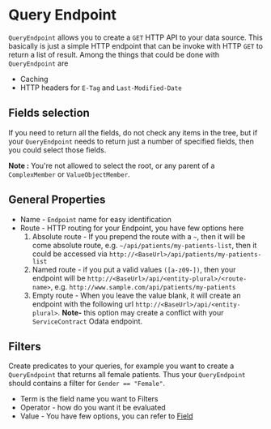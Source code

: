 # Query Endpoint

`QueryEndpoint` allows you to create a `GET` HTTP API to your data source. This basically is just a simple HTTP endpoint that can be invoke with HTTP `GET` to return a list of result. Among the things that could be done with `QueryEndpoint` are

* Caching
* HTTP headers for `E-Tag` and `Last-Modified-Date`

## Fields selection
If you need to return all the fields, do not check any items in the tree, but if your `QueryEndpoint` needs to return just a number of specified fields, then you could select those fields.

**Note :** You're not allowed to select the root, or any parent of a `ComplexMember` or `ValueObjectMember`.


## General Properties

* Name - `Endpoint` name for easy identification
* Route - HTTP routing for your Endpoint, you have few options here
  1. Absolute route - If you prepend the route with a `~`, then it will be come absolute route, e.g. `~/api/patients/my-patients-list`, then it could be accessed via `http://<BaseUrl>/api/patients/my-patients-list`
  2. Named route - if you put a valid values `([a-z09-])`, then your endpoint will be `http://<BaseUrl>/api/<entity-plural>/<route-name>`, e.g. `http://www.sample.com/api/patients/my-patients`
  3. Empty route - When you leave the value blank, it will create an endpoint with the following url `http://<BaseUrl>/api/<entity-plural>`. **Note-** this option may create a conflict with your `ServiceContract` Odata endpoint.

## Filters

Create predicates to your queries, for example you want to create a `QueryEndpoint` that returns all female patients. Thus your `QueryEndpoint` should contains a filter for `Gender == "Female"`.
* Term is the field name you want to Filters
* Operator - how do you want it be evaluated
* Value - You have few options, you can refer to [Field](field.html)
